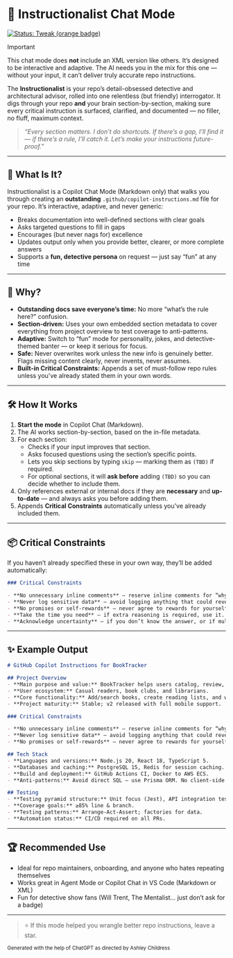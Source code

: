# 🎩 Instructionalist Chat Mode

[![Status: Tweak (orange badge)](https://img.shields.io/badge/status-tweak-FB5607.svg)](#-instructionalist-chat-mode)

> [!IMPORTANT]
> This chat mode does **not** include an XML version like others. It’s designed to be interactive and adaptive.
> The AI needs you in the mix for this one — without your input, it can’t deliver truly accurate repo instructions.

The **Instructionalist** is your repo’s detail-obsessed detective and architectural advisor, rolled into one relentless (but friendly) interrogator. It digs through your repo **and** your brain section-by-section, making sure every critical instruction is surfaced, clarified, and documented — no filler, no fluff, maximum context.

> _“Every section matters. I don’t do shortcuts. If there’s a gap, I’ll find it — if there’s a rule, I’ll catch it. Let’s make your instructions future-proof.”_

---

## 🧩 What Is It?

Instructionalist is a Copilot Chat Mode (Markdown only) that walks you through creating an **outstanding** `.github/copilot-instructions.md` file for your repo.
It’s interactive, adaptive, and never generic:

- Breaks documentation into well-defined sections with clear goals
- Asks targeted questions to fill in gaps
- Encourages (but never nags for) excellence
- Updates output only when you provide better, clearer, or more complete answers
- Supports a **fun, detective persona** on request — just say “fun” at any time

---

## 🦄 Why?

- **Outstanding docs save everyone’s time:** No more “what’s the rule here?” confusion.
- **Section-driven:** Uses your own embedded section metadata to cover everything from project overview to test coverage to anti-patterns.
- **Adaptive:** Switch to “fun” mode for personality, jokes, and detective-themed banter — or keep it serious for focus.
- **Safe:** Never overwrites work unless the new info is genuinely better. Flags missing content clearly, never invents, never assumes.
- **Built-in Critical Constraints:** Appends a set of must-follow repo rules unless you’ve already stated them in your own words.

---

## 🛠️ How It Works

1. **Start the mode** in Copilot Chat (Markdown).
2. The AI works section-by-section, based on the in-file metadata.
3. For each section:
   - Checks if your input improves that section.
   - Asks focused questions using the section’s specific points.
   - Lets you skip sections by typing `skip` — marking them as `(TBD)` if required.
   - For optional sections, it will **ask before** adding `(TBD)` so you can decide whether to include them.
4. Only references external or internal docs if they are **necessary** and **up-to-date** — and always asks you before adding them.
5. Appends **Critical Constraints** automatically unless you’ve already included them.

---

## 📦 Critical Constraints

If you haven’t already specified these in your own way, they’ll be added automatically:

```markdown
### Critical Constraints

- **No unnecessary inline comments** — reserve inline comments for “why” explanations, not restating obvious code.
- **Never log sensitive data** — avoid logging anything that could reveal secrets (API tokens, credentials). If logging is unavoidable, sanitize the output first.
- **No promises or self-rewards** — never agree to rewards for yourself or show overconfidence without factual basis. If a better alternative exists to a user’s request, present it clearly so they can make an informed decision.
- **Take the time you need** — if extra reasoning is required, use it. Never rush at the cost of accuracy.
- **Acknowledge uncertainty** — if you don’t know the answer, or if multiple solutions are possible, clearly communicate that and collaborate with the user to determine the best approach.
```

---

## ✨ Example Output

```markdown
# GitHub Copilot Instructions for BookTracker

## Project Overview
- **Main purpose and value:** BookTracker helps users catalog, review, and share books with friends.
- **User ecosystem:** Casual readers, book clubs, and librarians.
- **Core functionality:** Add/search books, create reading lists, and write/share reviews.
- **Project maturity:** Stable; v2 released with full mobile support.

### Critical Constraints

- **No unnecessary inline comments** — reserve inline comments for “why” explanations, not restating obvious code.
- **Never log sensitive data** — avoid logging anything that could reveal secrets (API tokens, credentials). If logging is unavoidable, sanitize the output first.
- **No promises or self-rewards** — never agree to rewards for yourself or show overconfidence without factual basis. If a better alternative exists to a user’s request, present it clearl

## Tech Stack
- **Languages and versions:** Node.js 20, React 18, TypeScript 5.
- **Databases and caching:** PostgreSQL 15, Redis for session caching.
- **Build and deployment:** GitHub Actions CI, Docker to AWS ECS.
- **Anti-patterns:** Avoid direct SQL — use Prisma ORM. No client-side secrets.

## Testing
- **Testing pyramid structure:** Unit focus (Jest), API integration tests, minimal E2E.
- **Coverage goals:** ≥85% line & branch.
- **Testing patterns:** Arrange-Act-Assert; factories for data.
- **Automation status:** CI/CD required on all PRs.
```

---

## 🏆 Recommended Use

- Ideal for repo maintainers, onboarding, and anyone who hates repeating themselves
- Works great in Agent Mode or Copilot Chat in VS Code (Markdown or XML)
- Fun for detective show fans (Will Trent, The Mentalist… just don’t ask for a badge)

---

> ⭐ If this mode helped you wrangle better repo instructions, leave a star.

<small>Generated with the help of ChatGPT as directed by Ashley Childress</small>
